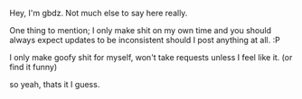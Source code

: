 Hey, I'm gbdz. Not much else to say here really. 

One thing to mention; I only make shit on my own time and you should always expect updates to be inconsistent should I post anything at all. :P 

I only make goofy shit for myself, won't take requests unless I feel like it. (or find it funny) 

so yeah, thats it I guess. 
